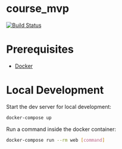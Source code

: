 # course_mvp

[![Build Status](https://travis-ci.org/kkuzar/course_mvp.svg?branch=master)](https://travis-ci.org/kkuzar/course_mvp)

# Prerequisites

- [Docker](https://docs.docker.com/docker-for-mac/install/)  

# Local Development

Start the dev server for local development:
```bash
docker-compose up
```

Run a command inside the docker container:

```bash
docker-compose run --rm web [command]
```
